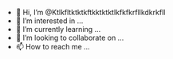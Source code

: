 - 👋 Hi, I’m @Ktlkfltktktkftkktktktlkfkfkrfllkdkrkfll
- 👀 I’m interested in ...
- 🌱 I’m currently learning ...
- 💞️ I’m looking to collaborate on ...
- 📫 How to reach me ...

<!---
Ktlkfltktktkftkktktktlkfkfkrfllkdkrkfll/Ktlkfltktktkftkktktktlkfkfkrfllkdkrkfll is a ✨ special ✨ repository because its `README.md` (this file) appears on your GitHub profile.
You can click the Preview link to take a look at your changes.
--->
